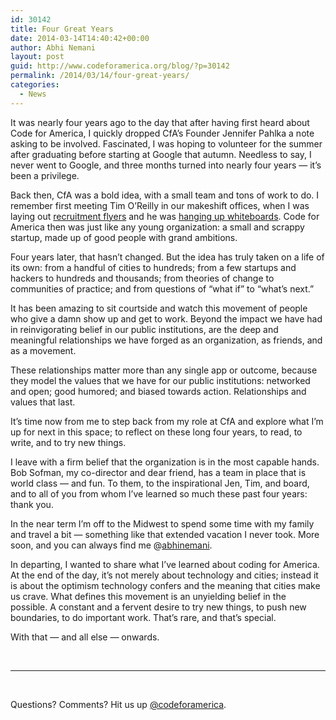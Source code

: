 ```yaml
---
id: 30142
title: Four Great Years
date: 2014-03-14T14:40:42+00:00
author: Abhi Nemani
layout: post
guid: http://www.codeforamerica.org/blog/?p=30142
permalink: /2014/03/14/four-great-years/
categories:
  - News
---
```

It was nearly four years ago to the day that after having first heard about Code for America, I quickly dropped CfA’s Founder Jennifer Pahlka a note asking to be involved. Fascinated, I was hoping to volunteer for the summer after graduating before starting at Google that autumn. Needless to say, I never went to Google, and three months turned into nearly four years — it’s been a privilege.

Back then, CfA was a bold idea, with a small team and tons of work to do. I remember first meeting Tim O’Reilly in our makeshift offices, when I was laying out <a href="http://mashable.com/2010/06/29/patriotic-quotations-in-binary/" target="_blank">recruitment flyers</a> and he was <a href="http://codeforamerica.org/blog/wp-content/uploads/2010/09/tim-screwdriver.png" target="_blank">hanging up whiteboards</a>. Code for America then was just like any young organization: a small and scrappy startup, made up of good people with grand ambitions.

Four years later, that hasn’t changed. But the idea has truly taken on a life of its own: from a handful of cities to hundreds; from a few startups and hackers to hundreds and thousands; from theories of change to communities of practice; and from questions of “what if” to “what’s next.”

It has been amazing to sit courtside and watch this movement of people who give a damn show up and get to work. Beyond the impact we have had in reinvigorating belief in our public institutions, are the deep and meaningful relationships we have forged as an organization, as friends, and as a movement.

These relationships matter more than any single app or outcome, because they model the values that we have for our public institutions: networked and open; good humored; and biased towards action. Relationships and values that last.

It’s time now from me to step back from my role at CfA and explore what I’m up for next in this space; to reflect on these long four years, to read, to write, and to try new things.

I leave with a firm belief that the organization is in the most capable hands. Bob Sofman, my co-director and dear friend, has a team in place that is world class — and fun. To them, to the inspirational Jen, Tim, and board, and to all of you from whom I’ve learned so much these past four years: thank you.

In the near term I’m off to the Midwest to spend some time with my family and travel a bit — something like that extended vacation I never took. More soon, and you can always find me @<a href="http://twitter.com/abhinemani" target="_blank">abhinemani</a>.

In departing, I wanted to share what I’ve learned about coding for America. At the end of the day, it’s not merely about technology and cities; instead it is about the optimism technology confers and the meaning that cities make us crave. What defines this movement is an unyielding belief in the possible. A constant and a fervent desire to try new things, to push new boundaries, to do important work. That’s rare, and that’s special.

With that — and all else — onwards.

&nbsp;

* * *

&nbsp;

Questions? Comments? Hit us up <a href="http://twitter.com/codeforamerica" target="_blank">@codeforamerica</a>.